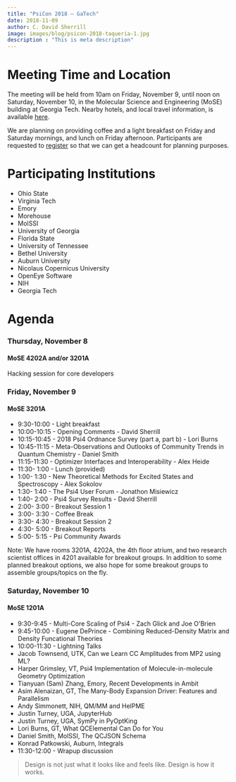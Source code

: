 ```yaml
---
title: "PsiCon 2018 — GaTech"
date: 2018-11-09
author: C. David Sherrill
image: images/blog/psicon-2018-taqueria-1.jpg
description : "This is meta description"
---
```


# Meeting Time and Location

The meeting will be held from 10am on Friday, November 9, until noon on
Saturday, November 10, in the Molecular Science and Engineering (MoSE)
building at Georgia Tech. Nearby hotels, and local travel information, is
available [here](http://vergil.chemistry.gatech.edu/directions.html).

We are planning on providing coffee and a light breakfast on Friday and
Saturday mornings, and lunch on Friday afternoon. Participants are
requested to
[register](http://vergil.chemistry.gatech.edu/cgi-bin/psi-registration.py)
so that we can get a headcount for planning purposes.

# Participating Institutions

* Ohio State
* Virginia Tech
* Emory
* Morehouse
* MolSSI
* University of Georgia
* Florida State
* University of Tennessee
* Bethel University
* Auburn University
* Nicolaus Copernicus University
* OpenEye Software
* NIH
* Georgia Tech

# Agenda

### Thursday, November 8
#### MoSE 4202A and/or 3201A

Hacking session for core developers

### Friday, November 9
#### MoSE 3201A

* 9:30-10:00 - Light breakfast
* 10:00-10:15 - Opening Comments - David Sherrill
* 10:15-10:45 - 2018 Psi4 Ordnance Survey (part a, part b) - Lori Burns
* 10:45-11:15 - Meta-Observations and Outlooks of Community Trends in Quantum Chemistry - Daniel Smith
* 11:15-11:30 - Optimizer Interfaces and Interoperability - Alex Heide
* 11:30- 1:00 - Lunch (provided)
* 1:00- 1:30 - New Theoretical Methods for Excited States and Spectroscopy - Alex Sokolov
* 1:30- 1:40 - The Psi4 User Forum - Jonathon Misiewicz
* 1:40- 2:00 - Psi4 Survey Results - David Sherrill
* 2:00- 3:00 - Breakout Session 1
* 3:00- 3:30 - Coffee Break
* 3:30- 4:30 - Breakout Session 2
* 4:30- 5:00 - Breakout Reports
* 5:00- 5:15 - Psi Community Awards

Note: We have rooms 3201A, 4202A, the 4th floor atrium, and two research scientist offices in 4201 available for breakout groups. In addition to some planned breakout options, we also hope for some breakout groups to assemble groups/topics on the fly.

### Saturday, November 10
#### MoSE 1201A

* 9:30-9:45 - Multi-Core Scaling of Psi4 - Zach Glick and Joe O'Brien
* 9:45-10:00 - Eugene DePrince - Combining Reduced-Density Matrix and Density Funcational Theories
* 10:00-11:30 - Lightning Talks
* Jacob Townsend, UTK, Can we Learn CC Amplitudes from MP2 using ML?
* Harper Grimsley, VT, Psi4 Implementation of Molecule-in-molecule Geometry Optimization
* Tianyuan (Sam) Zhang, Emory, Recent Developments in Ambit
* Asim Alenaizan, GT, The Many-Body Expansion Driver: Features and Parallelism
* Andy Simmonett, NIH, QM/MM and HelPME
* Justin Turney, UGA, JupyterHub
* Justin Turney, UGA, SymPy in PyOptKing
* Lori Burns, GT, What QCElemental Can Do for You
* Daniel Smith, MolSSI, The QCJSON Schema
* Konrad Patkowski, Auburn, Integrals
* 11:30-12:00 - Wrapup discussion

> Design is not just what it looks like and feels like. Design is how it works.

